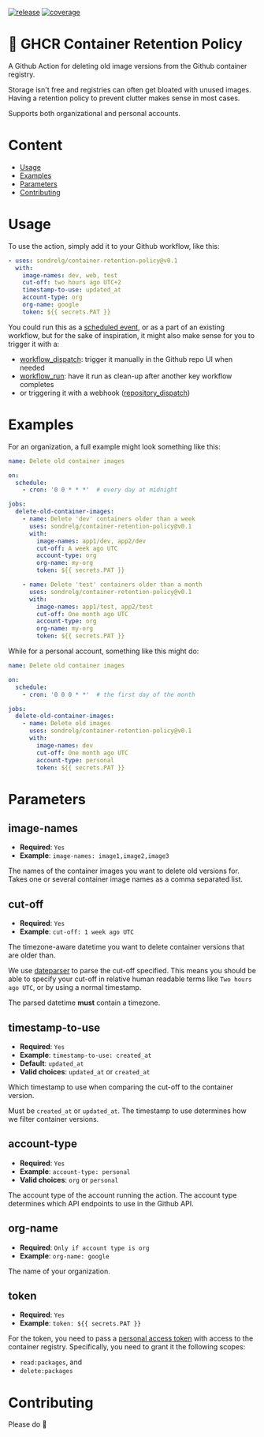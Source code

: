 [![release](https://img.shields.io/github/release/sondrelg/container-retention-policy.svg)](https://github.com/sondrelg/container-retention-policy/releases/latest)
[![coverage](https://codecov.io/gh/snok/drf-openapi-tester/branch/master/graph/badge.svg)](https://codecov.io/gh/sondrelg/container-retention-policy)

# 📘 GHCR Container Retention Policy

A Github Action for deleting old image versions from the Github container registry.

Storage isn't free and registries can often get bloated with unused images. Having a retention policy to prevent clutter
makes sense in most cases.

Supports both organizational and personal accounts.

# Content

- [Usage](#usage)
- [Examples](#examples)
- [Parameters](#parameters)
- [Contributing](#contributing)

# Usage

To use the action, simply add it to your Github workflow, like this:

```yaml
- uses: sondrelg/container-retention-policy@v0.1
  with:
    image-names: dev, web, test
    cut-off: two hours ago UTC+2
    timestamp-to-use: updated_at
    account-type: org
    org-name: google
    token: ${{ secrets.PAT }}
```

You could run this as
a [scheduled event](https://docs.github.com/en/actions/reference/events-that-trigger-workflows#schedule), or as a part
of an existing workflow, but for the sake of inspiration, it might also make sense for you to trigger it with a:

- [workflow_dispatch](https://docs.github.com/en/actions/reference/events-that-trigger-workflows#workflow_dispatch): trigger it manually in the Github repo UI when needed
- [workflow_run](https://docs.github.com/en/actions/reference/events-that-trigger-workflows#workflow_run): have it run as clean-up after another key workflow completes
- or triggering it with a
  webhook ([repository_dispatch](https://docs.github.com/en/actions/reference/events-that-trigger-workflows#repository_dispatch))

# Examples

For an organization, a full example might look something like this:

```yaml
name: Delete old container images

on:
  schedule:
    - cron: '0 0 * * *'  # every day at midnight

jobs:
  delete-old-container-images:
    - name: Delete 'dev' containers older than a week
      uses: sondrelg/container-retention-policy@v0.1
      with:
        image-names: app1/dev, app2/dev
        cut-off: A week ago UTC
        account-type: org
        org-name: my-org
        token: ${{ secrets.PAT }}

    - name: Delete 'test' containers older than a month
      uses: sondrelg/container-retention-policy@v0.1
      with:
        image-names: app1/test, app2/test
        cut-off: One month ago UTC
        account-type: org
        org-name: my-org
        token: ${{ secrets.PAT }}
```

While for a personal account, something like this might do:

```yaml
name: Delete old container images

on:
  schedule:
    - cron: '0 0 0 * *'  # the first day of the month

jobs:
  delete-old-container-images:
    - name: Delete old images
      uses: sondrelg/container-retention-policy@v0.1
      with:
        image-names: dev
        cut-off: One month ago UTC
        account-type: personal
        token: ${{ secrets.PAT }}
```

# Parameters

## image-names

* **Required**: `Yes`
* **Example**: `image-names: image1,image2,image3`

The names of the container images you want to delete old versions for. Takes one or several container image names as a
comma separated list.

## cut-off

* **Required**: `Yes`
* **Example**: `cut-off: 1 week ago UTC`

The timezone-aware datetime you want to delete container versions that are older than.

We use [dateparser](https://dateparser.readthedocs.io/en/latest/) to parse the cut-off specified. This means you should
be able to specify your cut-off in relative human readable terms like `Two hours ago UTC`, or by using a normal
timestamp.

The parsed datetime **must** contain a timezone.

## timestamp-to-use

* **Required**: `Yes`
* **Example**: `timestamp-to-use: created_at`
* **Default**: `updated_at`
* **Valid choices**: `updated_at` or `created_at`

Which timestamp to use when comparing the cut-off to the container version.

Must be `created_at` or `updated_at`. The timestamp to use determines how we filter container versions.

## account-type

* **Required**: `Yes`
* **Example**: `account-type: personal`
* **Valid choices**: `org` or `personal`

The account type of the account running the action. The account type determines which API endpoints to use in the Github
API.

## org-name

* **Required**: `Only if account type is org`
* **Example**: `org-name: google`

The name of your organization.

## token

* **Required**: `Yes`
* **Example**: `token: ${{ secrets.PAT }}`

For the token, you need to pass a [personal access token](https://docs.github.com/en/github/authenticating-to-github/keeping-your-account-and-data-secure/creating-a-personal-access-token)
with access to the container registry. Specifically, you need to grant
it the following scopes:

- `read:packages`, and
- `delete:packages`

# Contributing

Please do 👏
